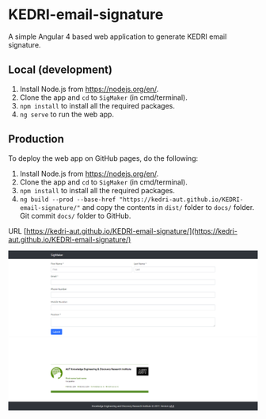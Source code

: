# KEDRI-email-signature

A simple Angular 4 based web application to generate KEDRI email signature.

## Local (development)

1. Install Node.js from https://nodejs.org/en/.
2. Clone the app and `cd` to `SigMaker` (in cmd/terminal).
3. `npm install` to install all the required packages.
4. `ng serve` to run the web app.

## Production

To deploy the web app on GitHub pages, do the following:

1. Install Node.js from https://nodejs.org/en/.
2. Clone the app and `cd` to `SigMaker` (in cmd/terminal).
3. `npm install` to install all the required packages.
4. `ng build --prod --base-href "https://kedri-aut.github.io/KEDRI-email-signature/"` and copy the contents in `dist/` folder to `docs/` folder. Git commit `docs/` folder to GitHub.


URL [https://kedri-aut.github.io/KEDRI-email-signature/](https://kedri-aut.github.io/KEDRI-email-signature/)

![Screenshot](https://raw.githubusercontent.com/KEDRI-AUT/KEDRI-email-signature/master/SigMaker.png)
